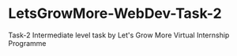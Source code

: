 # LetsGrowMore-WebDev-Task-2
Task-2 Intermediate level task by Let's Grow More Virtual Internship Programme

